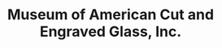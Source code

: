 ---
layout: repo
title: "Museum of American Cut and Engraved Glass, Inc."
id: 4761
permalink: repos/4761/
---